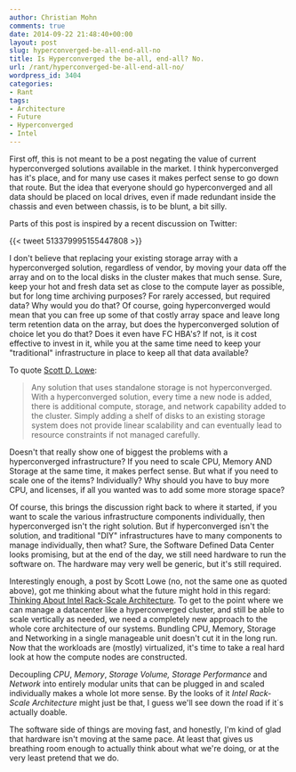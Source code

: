 ```yaml
---
author: Christian Mohn
comments: true
date: 2014-09-22 21:48:40+00:00
layout: post
slug: hyperconverged-be-all-end-all-no
title: Is Hyperconverged the be-all, end-all? No.
url: /rant/hyperconverged-be-all-end-all-no/
wordpress_id: 3404
categories:
- Rant
tags:
- Architecture
- Future
- Hyperconverged
- Intel
---
```


First off, this is not meant to be a post negating the value of current hyperconverged solutions available in the market. I think hyperconverged has it's place, and for many use cases it makes perfect sense to go down that route. But the idea that everyone should go hyperconverged and all data should be placed on local drives, even if made redundant inside the chassis and even between chassis, is to be blunt, a bit silly.

Parts of this post is inspired by a recent discussion on Twitter:

<!--more-->

{{< tweet 513379995155447808 >}}


I don't believe that replacing your existing storage array with a hyperconverged solution, regardless of vendor, by moving your data off the array and on to the local disks in the cluster makes that much sense. Sure, keep your hot and fresh data set as close to the compute layer as possible, but for long time archiving purposes? For rarely accessed, but required data? Why would you do that? Of course, going hyperconverged would mean that you can free up some of that costly array space and leave long term retention data on the array, but does the hyperconverged solution of choice let you do that? Does it even have FC HBA's? If not, is it cost effective to invest in it, while you at the same time need to keep your "traditional" infrastructure in place to keep all that data available?

To quote [Scott D. Lowe](http://www.hyperconverged.org/dense-server-storage-hyperconverged/):



<blockquote>Any solution that uses standalone storage is not hyperconverged. With a hyperconverged solution, every time a new node is added, there is additional compute, storage, and network capability added to the cluster. Simply adding a shelf of disks to an existing storage system does not provide linear scalability and can eventually lead to resource constraints if not managed carefully.</blockquote>



Doesn't that really show one of biggest the problems with a hyperconverged infrastructure? If you need to scale CPU, Memory AND Storage at the same time, it makes perfect sense. But what if you need to scale one of the items? Individually? Why should you have to buy more CPU, and licenses, if all you wanted was to add some more storage space?

Of course, this brings the discussion right back to where it started, if you want to scale the various infrastructure components individually, then hyperconverged isn't the right solution. But if hyperconverged isn't the solution, and traditional "DIY" infrastructures have to many components to manage individually, then what? Sure, the Software Defined Data Center looks promising, but at the end of the day, we still need hardware to run the software on. The hardware may very well be generic, but it's still required.

Interestingly enough, a post by Scott Lowe (no, not the same one as quoted above), got me thinking about what the future might hold in this regard: [Thinking About Intel Rack-Scale Architecture](http://blog.scottlowe.org/2014/09/22/thinking-about-intel-rack-scale-architecture/). To get to the point where we can manage a datacenter like a hyperconverged cluster, and still be able to scale vertically as needed, we need a completely new approach to the whole core architecture of our systems. Bundling CPU, Memory, Storage and Networking in a single manageable unit doesn't cut it in the long run. Now that the workloads are (mostly) virtualized, it's time to take a real hard look at how the compute nodes are constructed.

Decoupling _CPU_, _Memory_, _Storage Volume, Storage Performance_ and _Network_ into entirely modular units that can be plugged in and scaled individually makes a whole lot more sense. By the looks of it _Intel Rack-Scale Architecture_ might just be that, I guess we'll see down the road if it´s actually doable.

The software side of things are moving fast, and honestly, I'm kind of glad that hardware isn't moving at the same pace. At least that gives us breathing room enough to actually think about what we're doing, or at the very least pretend that we do.
